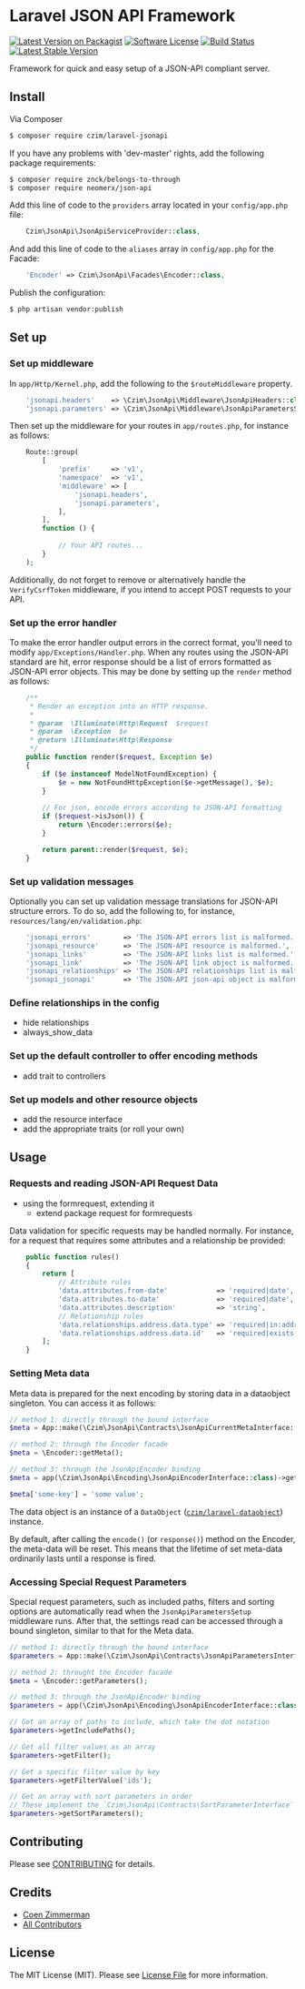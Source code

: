 # Laravel JSON API Framework

[![Latest Version on Packagist][ico-version]][link-packagist]
[![Software License][ico-license]](LICENSE.md)
[![Build Status](https://travis-ci.org/czim/laravel-jsonapi.svg?branch=master)](https://travis-ci.org/czim/laravel-jsonapi)
[![Latest Stable Version](http://img.shields.io/packagist/v/czim/laravel-jsonapi.svg)](https://packagist.org/packages/czim/laravel-jsonapi)

Framework for quick and easy setup of a JSON-API compliant server.


## Install

Via Composer

``` bash
$ composer require czim/laravel-jsonapi
```

If you have any problems with 'dev-master' rights, add the following package requirements:

``` bash
$ composer require znck/belongs-to-through
$ composer require neomerx/json-api
```

Add this line of code to the `providers` array located in your `config/app.php` file:

``` php
    Czim\JsonApi\JsonApiServiceProvider::class,
```

And add this line of code to the `aliases` array in `config/app.php` for the Facade:

``` php
    'Encoder' => Czim\JsonApi\Facades\Encoder::class,
```

Publish the configuration:

``` bash
$ php artisan vendor:publish
```


## Set up

### Set up middleware

In `app/Http/Kernel.php`, add the following to the `$routeMiddleware` property.

``` php
    'jsonapi.headers'    => \Czim\JsonApi\Middleware\JsonApiHeaders::class,
    'jsonapi.parameters' => \Czim\JsonApi\Middleware\JsonApiParametersSetup::class,
```

Then set up the middleware for your routes in `app/routes.php`, for instance as follows:
 
``` php
    Route::group(
        [
            'prefix'     => 'v1',
            'namespace'  => 'v1',
            'middleware' => [
                'jsonapi.headers',
                'jsonapi.parameters',
            ],
        ],
        function () {
 
            // Your API routes...
        }
    );
```

Additionally, do not forget to remove or alternatively handle the `VerifyCsrfToken` middleware, if you intend to accept POST requests to your API.

### Set up the error handler

To make the error handler output errors in the correct format, you'll need to modify `app/Exceptions/Handler.php`.
When any routes using the JSON-API standard are hit, error response should be a list of errors formatted as JSON-API error objects. This may be done by setting up the `render` method as follows: 

``` php
    /**
     * Render an exception into an HTTP response.
     *
     * @param  \Illuminate\Http\Request  $request
     * @param  \Exception  $e
     * @return \Illuminate\Http\Response
     */
    public function render($request, Exception $e)
    {
        if ($e instanceof ModelNotFoundException) {
            $e = new NotFoundHttpException($e->getMessage(), $e);
        }
        
        // For json, encode errors according to JSON-API formatting 
        if ($request->isJson()) {
            return \Encoder::errors($e);
        }

        return parent::render($request, $e);
    }
```

### Set up validation messages

Optionally you can set up validation message translations for JSON-API structure errors.
To do so, add the following to, for instance, `resources/lang/en/validation.php`: 

``` php
    'jsonapi_errors'        => 'The JSON-API errors list is malformed.',
    'jsonapi_resource'      => 'The JSON-API resource is malformed.',
    'jsonapi_links'         => 'The JSON-API links list is malformed.',
    'jsonapi_link'          => 'The JSON-API link object is malformed.',
    'jsonapi_relationships' => 'The JSON-API relationships list is malformed.',
    'jsonapi_jsonapi'       => 'The JSON-API json-api object is malformed.',
```

### Define relationships in the config

- hide relationships
- always_show_data

### Set up the default controller to offer encoding methods

- add trait to controllers


### Set up models and other resource objects

- add the resource interface
- add the appropriate traits (or roll your own)


## Usage


### Requests and reading JSON-API Request Data 


- using the formrequest, extending it
    - extend package request for formrequests


Data validation for specific requests may be handled normally.
For instance, for a request that requires some attributes and a relationship be provided:

``` php
    public function rules()
    {
        return [
            // Attribute rules
            'data.attributes.from-date'            => 'required|date',
            'data.attributes.to-date'              => 'required|date',
            'data.attributes.description'          => 'string',
            // Relationship rules
            'data.relationships.address.data.type' => 'required|in:addresses',
            'data.relationships.address.data.id'   => 'required|exists:addresses,id',
        ];
    }
```


### Setting Meta data

Meta data is prepared for the next encoding by storing data in a dataobject singleton.
You can access it as follows:

``` php
// method 1: directly through the bound interface
$meta = App::make(\Czim\JsonApi\Contracts\JsonApiCurrentMetaInterface::class);

// method 2: through the Encoder facade
$meta = \Encoder::getMeta();

// method 3: through the JsonApiEncoder binding
$meta = app(\Czim\JsonApi\Encoding\JsonApiEncoderInterface::class)->getMeta();

$meta['some-key'] = 'some value';
```

The data object is an instance of a `DataObject` ([`czim/laravel-dataobject`](https://github.com/czim/laravel-dataobject)) instance.

By default, after calling the `encode()` (or `response()`) method on the Encoder, the meta-data will be reset.
This means that the lifetime of set meta-data ordinarily lasts until a response is fired.   


### Accessing Special Request Parameters

Special request parameters, such as included paths, filters and sorting options are automatically read when the `JsonApiParametersSetup` middleware runs. After that, the settings read can be accessed through a bound singleton, similar to that for the Meta data.

```php
// method 1: directly through the bound interface
$parameters = App::make(\Czim\JsonApi\Contracts\JsonApiParametersInterface::class);

// method 2: throught the Encoder facade
$meta = \Encoder::getParameters();

// method 3: through the JsonApiEncoder binding
$parameters = app(\Czim\JsonApi\Encoding\JsonApiEncoderInterface::class)->getParameters();

// Get an array of paths to include, which take the dot notation
$parameters->getIncludePaths();

// Get all filter values as an array
$parameters->getFilter();

// Get a specific filter value by key
$parameters->getFilterValue('ids');

// Get an array with sort parameters in order
// These implement the `Czim\JsonApi\Contracts\SortParameterInterface`
$parameters->getSortParameters();
```

## Contributing

Please see [CONTRIBUTING](CONTRIBUTING.md) for details.


## Credits

- [Coen Zimmerman][link-author]
- [All Contributors][link-contributors]

## License

The MIT License (MIT). Please see [License File](LICENSE.md) for more information.

[ico-version]: https://img.shields.io/packagist/v/czim/laravel-jsonapi.svg?style=flat-square
[ico-license]: https://img.shields.io/badge/license-MIT-brightgreen.svg?style=flat-square
[ico-downloads]: https://img.shields.io/packagist/dt/czim/laravel-jsonapi.svg?style=flat-square

[link-packagist]: https://packagist.org/packages/czim/laravel-jsonapi
[link-downloads]: https://packagist.org/packages/czim/laravel-jsonapi
[link-author]: https://github.com/czim
[link-contributors]: ../../contributors
